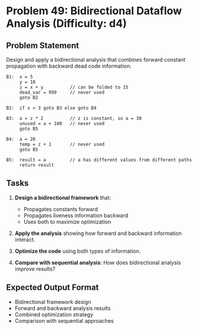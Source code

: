 # Problem 49: Bidirectional Dataflow Analysis (Difficulty: d4)

## Problem Statement

Design and apply a bidirectional analysis that combines forward constant propagation with backward dead code information:

```
B1:  x = 5
     y = 10
     z = x + y          // can be folded to 15
     dead_var = 999     // never used
     goto B2

B2:  if x > 3 goto B3 else goto B4

B3:  a = z * 2          // z is constant, so a = 30
     unused = a + 100   // never used
     goto B5

B4:  a = 20
     temp = z + 1       // never used
     goto B5

B5:  result = a         // a has different values from different paths
     return result
```

## Tasks

1. **Design a bidirectional framework** that:
   - Propagates constants forward
   - Propagates liveness information backward
   - Uses both to maximize optimization

2. **Apply the analysis** showing how forward and backward information interact.

3. **Optimize the code** using both types of information.

4. **Compare with sequential analysis**: How does bidirectional analysis improve results?

## Expected Output Format

- Bidirectional framework design
- Forward and backward analysis results
- Combined optimization strategy
- Comparison with sequential approaches